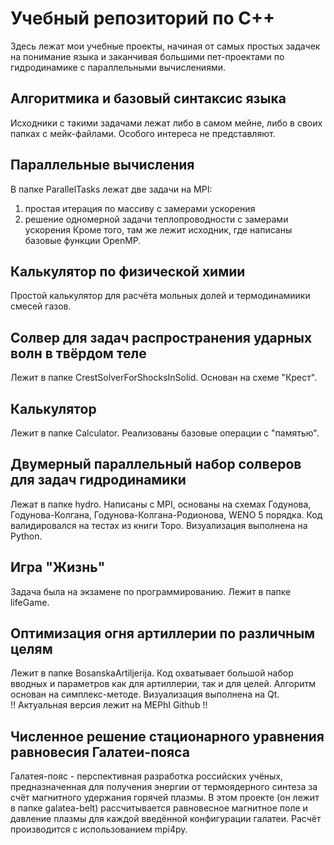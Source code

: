 # Учебный репозиторий по C++
Здесь лежат мои учебные проекты, начиная от самых простых задачек 
на понимание языка и заканчивая большими пет-проектами по
гидродинамике с параллельными вычислениями.

## Алгоритмика и базовый синтаксис языка
Исходники с такими задачами лежат либо в самом мейне,
либо в своих папках с мейк-файлами. Особого интереса не 
представляют.
## Параллельные вычисления
В папке ParallelTasks лежат две задачи на MPI:
1) простая итерация по массиву с замерами ускорения
2) решение одномерной задачи теплопроводности с замерами ускорения
Кроме того, там же лежит исходник, где написаны базовые функции OpenMP.
## Калькулятор по физической химии
Простой калькулятор для расчёта мольных долей и термодинамиики 
смесей газов.
## Солвер для задач распространения ударных волн в твёрдом теле
Лежит в папке CrestSolverForShocksInSolid. Основан на схеме "Крест".
## Калькулятор 
Лежит в папке Calculator. Реализованы базовые операции с "памятью".
## Двумерный параллельный набор солверов для задач гидродинамики
Лежат в папке hydro. Написаны с MPI, основаны на схемах Годунова,
Годунова-Колгана, Годунова-Колгана-Родионова, WENO 5 порядка.
Код валидировался на тестах из книги Торо.
Визуализация выполнена на Python.
## Игра "Жизнь"
Задача была на экзамене по программированию. Лежит в папке lifeGame.
## Оптимизация огня артиллерии по различным целям
Лежит в папке BosanskaArtiljerija. Код охватывает большой набор вводных и 
параметров как для артиллерии, так и для целей. Алгоритм основан на симплекс-методе.
Визуализация выполнена на Qt.  
!! Актуальная версия лежит на MEPhI Github !!
## Численное решение стационарного уравнения равновесия Галатеи-пояса
Галатея-пояс - перспективная разработка российских учёных, предназначенная для
получения энергии от термоядерного синтеза за счёт магнитного удержания горячей плазмы.
В этом проекте (он лежит в папке galatea-belt) рассчитывается равновесное магнитное поле и
давление плазмы для каждой введённой конфигурации галатеи. 
Расчёт производится с использованием mpi4py.
